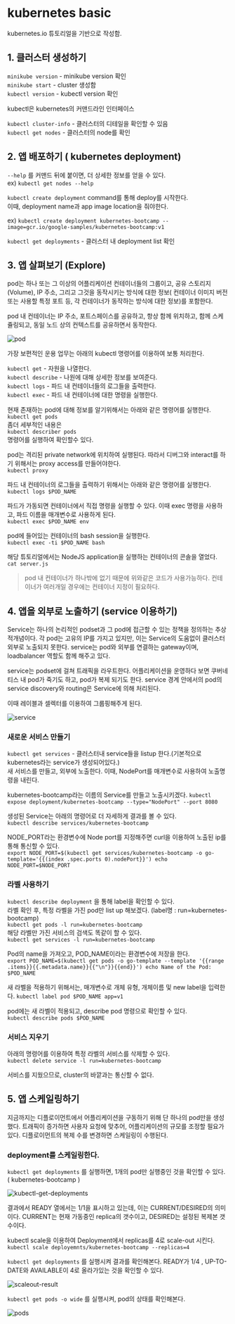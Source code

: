 # kubernetes basic
kubernetes.io 튜토리얼을 기반으로 작성함.

## 1. 클러스터 생성하기

`minikube version` - minikube version 확인  
`minikube start` - cluster 생성함  
`kubectl version` - kubectl version 확인  

kubectl은 kubernetes의 커맨드라인 인터페이스

`kubectl cluster-info` - 클러스터의 디테일을 확인할 수 있음  
`kubectl get nodes` - 클러스터의 node를 확인  

## 2. 앱 배포하기 ( kubernetes deployment)
`--help` 를 커맨드 뒤에 붙이면, 더 상세한 정보를 얻을 수 있다.  
ex) `kubectl get nodes --help`

`kubectl create deployment` command를 통해 deploy를 시작한다.  
이때, deployment name과 app image location을 줘야한다.

ex) `kubectl create deployment kubernetes-bootcamp --image=gcr.io/google-samples/kubernetes-bootcamp:v1`  

`kubectl get deployments` - 클러스터 내 deployment list 확인  


## 3. 앱 살펴보기 (Explore)
pod는 하나 또는 그 이상의 어플리케이션 컨테이너들의 그룹이고, 공유 스토리지 (Volume), IP 주소, 그리고 그것을 동작시키는 방식에 대한 정보( 컨테이너 이미지 버전 또는 사용할 특정 포트 등, 각 컨테이너가 동작하는 방식에 대한 정보)를 포함한다.  

pod 내 컨테이너는 IP 주소, 포트스페이스를 공유하고, 항상 함께 위치하고, 함께 스케쥴링되고, 동일 노드 상의 컨텍스트를 공유하면서 동작한다.   

![pod](https://github.com/Tedigom/study/blob/master/kubernetes%20tutorial/pod.PNG)  
  
가장 보편적인 운용 업무는 아래의 kubectl 명령어를 이용하여 보통 처리한다.  

`kubectl get` - 자원을 나열한다.  
`kubectl describe` - 나원에 대해 상세한 정보를 보여준다.  
`kubectl logs` - 파드 내 컨테이너들의 로그들을 출력한다.  
`kubectl exec` - 파드 내 컨테이너에 대한 명령을 실행한다.  

현재 존재하는 pod에 대해 정보를 알기위해서는 아래와 같은 명령어를 실행한다.
`kubectl get pods`  
좀더 세부적인 내용은  
`kubectl describer pods`  
명령어를 실행하여 확인할수 있다.  

pod는 격리된 private network에 위치하여 실행된다. 따라서 디버그와 interact를 하기 위해서는 proxy access를 만들어야한다.  
`kubectl proxy`  

파드 내 컨테이너의 로그들을 출력하기 위해서는 아래와 같은 명령어를 실행한다.  
`kubectl logs $POD_NAME`  

파드가 가동되면 컨테이너에서 직접 명령을 실행할 수 있다. 이때 exec 명령을 사용하고, 파드 이름을 매개변수로 사용하게 된다.  
`kubectl exec $POD_NAME env`

pod에 들어있는 컨테이너의 bash session을 실행한다.  
`kubectl exec -ti $POD_NAME bash`  

해당 튜토리얼에서는 NodeJS application을 실행하는 컨테이너의 콘솔을 열었다.  
`cat server.js`  

> pod 내 컨테이너가 하나밖에 없기 때문에 위와같은 코드가 사용가능하다. 컨테이너가 여러개일 경우에는 컨테이너 지정이 필요하다.


## 4. 앱을 외부로 노출하기 (service 이용하기)
Service는 하나의 논리적인 podset과 그 pod에 접근할 수 있는 정책을 정의하는 추상적개념이다.
각 pod는 고유의 IP를 가지고 있지만, 이는 Service의 도움없이 클러스터 외부로 노출되지 못한다. service는 pod와 외부를 연결하는 gateway이며, loadbalancer 역할도 함께 해주고 있다.  

service는 podset에 걸쳐 트래픽을 라우트한다. 어플리케이션을 운영하다 보면 쿠버네티스 내 pod가 죽기도 하고, pod가 복제 되기도 한다. service 경계 안에서의 pod의 service discovery와 routing은 Service에 의해 처리된다.  

이때 레이블과 셀렉터를 이용하여 그룹핑해주게 된다.  

![service](https://github.com/Tedigom/study/blob/master/kubernetes%20tutorial/service.PNG)  
  
### 새로운 서비스 만들기
`kubectl get services` - 클러스터내 service들을 listup 한다.(기본적으로 kubernetes라는 service가 생성되어있다.)  
새 서비스를 만들고, 외부에 노출한다. 이때, NodePort를 매개변수로 사용하여 노출명령을 내린다.  

kubernetes-bootcamp라는 이름의 Service를 만들고 노출시키겠다. 
`kubectl expose deployment/kubernetes-bootcamp --type="NodePort" --port 8080`  

생성된 Service는 아래의 명령어로 더 자세하게 결과를 볼 수 있다.  
`kubectl describe services/kubernetes-bootcamp`  

NODE_PORT라는 환경변수에 Node port를 지정해주면 curl을 이용하여 노출된 ip를 통해 통신할 수 있다.  
`export NODE_PORT=$(kubectl get services/kubernetes-bootcamp -o go-template='{{(index .spec.ports 0).nodePort}}')
echo NODE_PORT=$NODE_PORT`  

### 라벨 사용하기
`kubectl describe deployment` 을 통해 label을 확인할 수 있다.  
라벨 확인 후, 특정 라벨을 가진 pod만 list up 해보겠다. (label명 : run=kubernetes-bootcamp)  
`kubectl get pods -l run=kubernetes-bootcamp`  
해당 라벨만 가진 서비스의 검색도 똑같이 할 수 있다.  
`kubectl get services -l run=kubernetes-bootcamp`  

Pod의 name을 가져오고, POD_NAME이라는 환경변수에 저장을 한다.  
`export POD_NAME=$(kubectl get pods -o go-template --template '{{range .items}}{{.metadata.name}}{{"\n"}}{{end}}')
echo Name of the Pod: $POD_NAME`  

새 라벨을 적용하기 위해서는, 매개변수로 개체 유형, 개체이름 및 new label을 입력한다.
`kubectl label pod $POD_NAME app=v1`  

pod에는 새 라벨이 적용되고, describe pod 명령으로 확인할 수 있다.  
`kubectl describe pods $POD_NAME`

### 서비스 지우기
아래의 명령어를 이용하여 특정 라벨의 서비스를 삭제할 수 있다.  
`kubectl delete service -l run=kubernetes-bootcamp`  

서비스를 지웠으므로, cluster의 바깥과는 통신할 수 없다.  


## 5. 앱 스케일링하기
지금까지는 디플로이먼트에서 어플리케이션을 구동하기 위해 단 하나의 pod만을 생성했다. 트래픽이 증가하면 사용자 요청에 맞추어, 어플리케이션의 규모를 조정할 필요가 있다. 디플로이먼트의 복제 수를 변경하면 스케일링이 수행된다.

### deployment를 스케일링한다.
`kubectl get deployments` 를 실행하면, 1개의 pod만 실행중인 것을 확인할 수 있다. ( kubernetes-bootcamp )  

![kubectl-get-deployments](https://github.com/Tedigom/study/blob/master/kubernetes%20tutorial/getdeploymentResult.PNG)

결과에서 READY 열에서는 1/1을 표시하고 있는데, 이는 CURRENT/DESIRED의 의미이다. CURRENT는 현재 가동중인 replica의 갯수이고, DESIRED는 설정된 복제본 갯수이다.  

kubectl scale을 이용하여 Deployment에서 replicas를 4로 scale-out 시킨다.  
`kubectl scale deployemnts/kubernetes-bootcamp --replicas=4`  

`kubectl get deployments` 를 실행시켜 결과를 확인해본다. READY가 1/4 , UP-TO-DATE와 AVAILABLE이 4로 올라가있는 것을 확인할 수 있다.  

![scaleout-result](https://github.com/Tedigom/study/blob/master/kubernetes%20tutorial/scaleoutresult.PNG)

`kubectl get pods -o wide` 를 실행시켜, pod의 상태를 확인해본다.  

![pods](https://github.com/Tedigom/study/blob/master/kubernetes%20tutorial/podresult.PNG)




